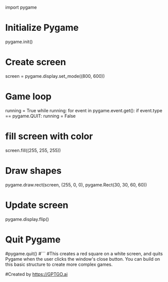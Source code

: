 
import pygame

# Initialize Pygame
pygame.init()

# Create screen
screen = pygame.display.set_mode((800, 600))

# Game loop
running = True
while running:
for event in pygame.event.get():
    if event.type == pygame.QUIT:
        running = False

# fill screen with color
screen.fill((255, 255, 255))

# Draw shapes
pygame.draw.rect(screen, (255, 0, 0), pygame.Rect(30, 30, 60, 60))

# Update screen
pygame.display.flip()

# Quit Pygame
#pygame.quit()
#```
#This creates a red square on a white screen, and quits Pygame when the user clicks the window's close button. You can build on this basic structure to create more complex games.

#Created by https://GPTGO.ai
